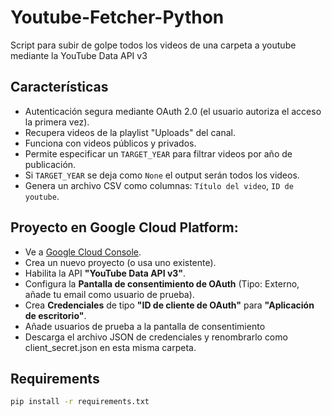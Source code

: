# Youtube-Fetcher-Python
Script para subir de golpe todos los videos de una carpeta a youtube mediante la YouTube Data API v3

## Características
*   Autenticación segura mediante OAuth 2.0 (el usuario autoriza el acceso la primera vez).
*   Recupera videos de la playlist "Uploads" del canal.
*   Funciona con videos públicos y privados.
*   Permite especificar un `TARGET_YEAR` para filtrar videos por año de publicación.
*   Si `TARGET_YEAR` se deja como `None` el output serán todos los videos.
*   Genera un archivo CSV como columnas: `Título del video`, `ID de youtube`.

## **Proyecto en Google Cloud Platform:**
*   Ve a [Google Cloud Console](https://console.cloud.google.com/).
*   Crea un nuevo proyecto (o usa uno existente).
*   Habilita la API **"YouTube Data API v3"**.
*   Configura la **Pantalla de consentimiento de OAuth** (Tipo: Externo, añade tu email como usuario de prueba).
*   Crea **Credenciales** de tipo **"ID de cliente de OAuth"** para **"Aplicación de escritorio"**.
*   Añade usuarios de prueba a la pantalla de consentimiento
*   Descarga el archivo JSON de credenciales y renombrarlo como client_secret.json en esta misma carpeta.

## Requirements
```bash
pip install -r requirements.txt
```
